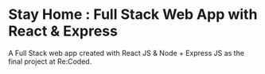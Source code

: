 # Stay Home : Full Stack Web App with React & Express
A Full Stack web app created with React JS &amp; Node + Express JS as the final project at Re:Coded.
